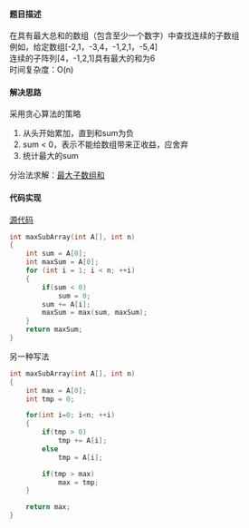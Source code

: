 #### 题目描述
在具有最大总和的数组（包含至少一个数字）中查找连续的子数组  
例如，给定数组[-2,1，-3,4，-1,2,1，-5,4]  
连续的子阵列[4，-1,2,1]具有最大的和为6  
时间复杂度：O(n)

#### 解决思路
采用贪心算法的策略 
1. 从头开始累加，直到和sum为负
2. sum < 0，表示不能给数组带来正收益，应舍弃
3. 统计最大的sum  

分治法求解：[最大子数组和](/DivideAndConquer/max_subarray.md)
  
#### 代码实现

[源代码](/GreedyAlgorithm/max_subarray.cpp)

```cpp
int maxSubArray(int A[], int n)
{
	int sum = A[0];
	int maxSum = A[0];
	for (int i = 1; i < n; ++i)
	{
		if(sum < 0)
			sum = 0;
		sum += A[i];
		maxSum = max(sum, maxSum);
	}
	return maxSum;
}

```

另一种写法
```cpp
int maxSubArray(int A[], int n)
{
	int max = A[0];
	int tmp = 0;

	for(int i=0; i<n; ++i)
	{
		if(tmp > 0)
			tmp += A[i];
		else
			tmp = A[i];

		if(tmp > max)
			max = tmp;
	}

	return max;
}
```